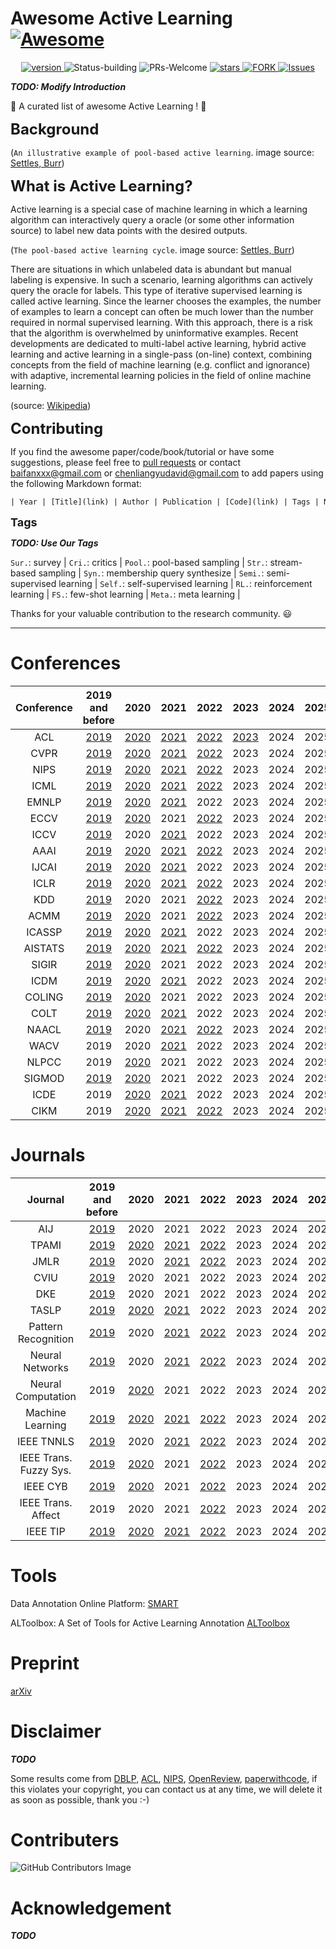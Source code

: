 # Awesome Active Learning [![Awesome](https://awesome.re/badge.svg)](https://awesome.re)

<p align="center">
      <a href="https://img.shields.io/badge/version-v0.1.0-blue">
      <img alt="version" src="https://img.shields.io/badge/version-v0.1.0-blue?color=FF8000?color=009922" />
    </a>
  <a >
       <img alt="Status-building" src="https://img.shields.io/badge/Status-building-blue" />
      </a>
  <a >
       <img alt="PRs-Welcome" src="https://img.shields.io/badge/PRs-Welcome-red" />
      </a>
       <a href="https://github.com/Clearloveyuan/Awesome-Active-Learning/stargazers">
       <img alt="stars" src="https://img.shields.io/github/stars/Clearloveyuan/Awesome-Active-Learning" />
      </a>
      <a href="https://github.com/Clearloveyuan/Awesome-Active-Learning/network/members">
       <img alt="FORK" src="https://img.shields.io/github/forks/Clearloveyuan/Awesome-Active-Learning?color=FF8000" />
      </a>
    <a href="https://github.com/Clearloveyuan/Awesome-Active-Learning/issues">
      <img alt="Issues" src="https://img.shields.io/github/issues/Clearloveyuan/Awesome-Active-Learning?color=0088ff"/>
    </a>
    <br />
</p>

___TODO: Modify Introduction___

🤩 A curated list of awesome Active Learning ! 🤩

<font size=5><b> Background </b></font>


(`An illustrative example of pool-based active learning`. image source: [Settles, Burr](https://minds.wisconsin.edu/handle/1793/60660))

<font size=5><b> What is Active Learning? </b></font>

Active learning is a special case of machine learning in which a learning algorithm can interactively query a oracle (or some other information source) to label new data points with the desired outputs.

(`The pool-based active learning cycle`. image source: [Settles, Burr](https://minds.wisconsin.edu/handle/1793/60660))

There are situations in which unlabeled data is abundant but manual labeling is expensive. In such a scenario, learning algorithms can actively query the oracle for labels. This type of iterative supervised learning is called active learning. Since the learner chooses the examples, the number of examples to learn a concept can often be much lower than the number required in normal supervised learning. With this approach, there is a risk that the algorithm is overwhelmed by uninformative examples. Recent developments are dedicated to multi-label active learning, hybrid active learning and active learning in a single-pass (on-line) context, combining concepts from the field of machine learning (e.g. conflict and ignorance) with adaptive, incremental learning policies in the field of online machine learning.

(source: [Wikipedia](https://en.wikipedia.org/wiki/Active_learning_(machine_learning)))

<font size=5><b> Contributing </b></font>

If you find the awesome paper/code/book/tutorial or have some suggestions, please feel free to [pull requests](https://github.com/baifanxxx/awesome-active-learning/pulls) or contact <baifanxxx@gmail.com> or <chenliangyudavid@gmail.com> to add papers using the following Markdown format:

```txt
| Year | [Title](link) | Author | Publication | [Code](link) | Tags | Notes |
```

<font size=4><b> Tags </b></font>

___TODO: Use Our Tags___

`Sur.`: survey |  `Cri.`: critics |
`Pool.`: pool-based sampling |  `Str.`: stream-based sampling |  `Syn.`: membership query synthesize |
`Semi.`: semi-supervised learning |  `Self.`: self-supervised learning |  `RL.`: reinforcement learning |
`FS.`: few-shot learning |  `Meta.`: meta learning |

Thanks for your valuable contribution to the research community. 😃

---

# Conferences

| Conference |           2019 and before            |                 2020                 |                 2021                 |                 2022                 | 2023 | 2024 | 2025 |
|:----------:|:------------------------------------:|:------------------------------------:|:------------------------------------:|:------------------------------------:|:----:|:----:|:----:|
|    ACL     |   [2019](Paper_Summary/ACL2019.md)   |   [2020](Paper_Summary/ACL2020.md)   |   [2021](Paper_Summary/ACL2021.md)   |   [2022](Paper_Summary/ACL2022.md)   | [2023](Paper_Summary/ACL2023.md) | 2024 | 2025 |
|    CVPR    |  [2019](Paper_Summary/CVPR2019.md)   |  [2020](Paper_Summary/CVPR2020.md)   |  [2021](Paper_Summary/CVPR2021.md)   |  [2022](Paper_Summary/CVPR2022.md)   | 2023 | 2024 | 2025 |
|    NIPS    |  [2019](Paper_Summary/NIPS2019.md)   |  [2020](Paper_Summary/NIPS2020.md)   |  [2021](Paper_Summary/NIPS2021.md)   |  [2022](Paper_Summary/NIPS2022.md)   | 2023 | 2024 | 2025 |
|    ICML    |  [2019](Paper_Summary/ICML2019.md)   |  [2020](Paper_Summary/ICML2020.md)   |  [2021](Paper_Summary/ICML2021.md)   |  [2022](Paper_Summary/ICML2022.md)   | 2023 | 2024 | 2025 |
|   EMNLP    |  [2019](Paper_Summary/EMNLP2019.md)  |  [2020](Paper_Summary/EMNLP2020.md)  |  [2021](Paper_Summary/EMNLP2021.md)  |                 2022                 | 2023 | 2024 | 2025 |
|    ECCV    |  [2019](Paper_Summary/ECCV2019.md)   |  [2020](Paper_Summary/ECCV2020.md)   |                 2021                 |  [2022](Paper_Summary/ECCV2022.md)   | 2023 | 2024 | 2025 |
|    ICCV    |  [2019](Paper_Summary/ICCV2019.md)   |                 2020                 |  [2021](Paper_Summary/ICCV2021.md)   |                 2022                 | 2023 | 2024 | 2025 |
|    AAAI    |  [2019](Paper_Summary/AAAI2019.md)   |  [2020](Paper_Summary/AAAI2020.md)   |  [2021](Paper_Summary/AAAI2021.md)   |  [2022](Paper_Summary/AAAI2022.md)   | 2023 | 2024 | 2025 |
|   IJCAI    |  [2019](Paper_Summary/IJCAI2019.md)  |  [2020](Paper_Summary/IJCAI2020.md)  |  [2021](Paper_Summary/IJCAI2021.md)  |                 2022                 | 2023 | 2024 | 2025 |
|    ICLR    |  [2019](Paper_Summary/ICLR2019.md)   |  [2020](Paper_Summary/ICLR2020.md)   |  [2021](Paper_Summary/ICLR2021.md)   |  [2022](Paper_Summary/ICLR2022.md)   | 2023 | 2024 | 2025 |
|    KDD     |   [2019](Paper_Summary/KDD2019.md)   |                 2020                 |                 2021                 |   [2022](Paper_Summary/KDD2022.md)   | 2023 | 2024 | 2025 |
|    ACMM    |  [2019](Paper_Summary/ACMM2019.md)   |  [2020](Paper_Summary/ACMM2020.md)   |                 2021                 |  [2022](Paper_Summary/ACMM2022.md)   | 2023 | 2024 | 2025 |
|   ICASSP   | [2019](Paper_Summary/ICASSP2019.md)  | [2020](Paper_Summary/ICASSP2020.md)  | [2021](Paper_Summary/ICASSP2021.md)  |                 2022                 | 2023 | 2024 | 2025 |
|  AISTATS   | [2019](Paper_Summary/AISTATS2019.md) | [2020](Paper_Summary/AISTATS2020.md) | [2021](Paper_Summary/AISTATS2021.md) | [2022](Paper_Summary/AISTATS2022.md) | 2023 | 2024 | 2025 |
|   SIGIR    |  [2019](Paper_Summary/SIGIR2019.md)  |  [2020](Paper_Summary/SIGIR2020.md)  |                 2021                 |                 2022                 | 2023 | 2024 | 2025 |
|    ICDM    |  [2019](Paper_Summary/ICDM2019.md)   |  [2020](Paper_Summary/ICDM2020.md)   |  [2021](Paper_Summary/ICDM2021.md)   |                 2022                 | 2023 | 2024 | 2025 |
|   COLING   | [2019](Paper_Summary/COLING2019.md)  | [2020](Paper_Summary/COLING2020.md)  |                 2021                 |                 2022                 | 2023 | 2024 | 2025 |
|    COLT    |  [2019](Paper_Summary/COLT2019.md)   |  [2020](Paper_Summary/COLT2020.md)   |  [2021](Paper_Summary/COLT2021.md)   |                 2022                 | 2023 | 2024 | 2025 |
|   NAACL    |  [2019](Paper_Summary/NAACL2019.md)  |                 2020                 |  [2021](Paper_Summary/NAACL2021.md)  |  [2022](Paper_Summary/NAACL2022.md)  | 2023 | 2024 | 2025 |
|    WACV    |                 2019                 |                 2020                 |  [2021](Paper_Summary/WACV2021.md)   |                 2022                 | 2023 | 2024 | 2025 |
|   NLPCC    |                 2019                 |  [2020](Paper_Summary/NLPCC2020.md)  |                 2021                 |                 2022                 | 2023 | 2024 | 2025 |
|   SIGMOD   | [2019](Paper_Summary/SIGMOD2019.md)  | [2020](Paper_Summary/SIGMOD2020.md)  |                 2021                 |                 2022                 | 2023 | 2024 | 2025 |
|    ICDE    |                 2019                 |  [2020](Paper_Summary/ICDE2020.md)   |  [2021](Paper_Summary/ICDE2021.md)   |                 2022                 | 2023 | 2024 | 2025 |
|    CIKM    |                 2019                 |  [2020](Paper_Summary/CIKM2020.md)   |  [2021](Paper_Summary/CIKM2021.md)   |  [2022](Paper_Summary/CIKM2022.md)   | 2023 | 2024 | 2025 |


# Journals

|        Journal         |          2019 and before           |                2020                |                2021                |                2022                | 2023 | 2024 | 2025 |
|:----------------------:|:----------------------------------:|:----------------------------------:|:----------------------------------:|:----------------------------------:|:----:|:----:|:----:|
|          AIJ           |  [2019](Paper_Summary/AIJ2019.md)  |                2020                |                2021                |                2022                | 2023 | 2024 | 2025 |
|         TPAMI          | [2019](Paper_Summary/TPAMI2019.md) | [2020](Paper_Summary/TPAMI2020.md) | [2021](Paper_Summary/TPAMI2021.md) | [2022](Paper_Summary/TPAMI2022.md) | 2023 | 2024 | 2025 |
|          JMLR          | [2019](Paper_Summary/JMLR2019.md)  |                2020                | [2021](Paper_Summary/JMLR2021.md)  | [2022](Paper_Summary/JMLR2022.md)  | 2023 | 2024 | 2025 |
|          CVIU          | [2019](Paper_Summary/CVIU2019.md)  |                2020                |                2021                |                2022                | 2023 | 2024 | 2025 |
|          DKE           |  [2019](Paper_Summary/DKE2019.md)  |                2020                |                2021                |                2022                | 2023 | 2024 | 2025 |
|         TASLP          | [2019](Paper_Summary/TASLP2019.md) | [2020](Paper_Summary/TASLP2020.md) | [2021](Paper_Summary/TASLP2021.md) |                2022                | 2023 | 2024 | 2025 |
|  Pattern Recognition   |  [2019](Paper_Summary/PR2019.md)   |                2020                |  [2021](Paper_Summary/PR2021.md)   |  [2022](Paper_Summary/PR2022.md)   | 2023 | 2024 | 2025 |
|    Neural Networks     |  [2019](Paper_Summary/NN2019.md)   |                2020                |  [2021](Paper_Summary/NN2021.md)   |  [2022](Paper_Summary/NN2022.md)   | 2023 | 2024 | 2025 |
|   Neural Computation   |                2019                |  [2020](Paper_Summary/NC2020.md)   |                2021                |                2022                | 2023 | 2024 | 2025 |
|    Machine Learning    |  [2019](Paper_Summary/ML2019.md)   |  [2020](Paper_Summary/ML2020.md)   |  [2021](Paper_Summary/ML2021.md)   |  [2022](Paper_Summary/ML2022.md)   | 2023 | 2024 | 2025 |
|       IEEE TNNLS       | [2019](Paper_Summary/TNNLS2019.md) |                2020                | [2021](Paper_Summary/TNNLS2021.md) | [2022](Paper_Summary/TNNLS2022.md) | 2023 | 2024 | 2025 |
| IEEE Trans. Fuzzy Sys. |  [2019](Paper_Summary/TFS2019.md)  |  [2020](Paper_Summary/TFS2020.md)  |                2021                |  [2022](Paper_Summary/TFS2022.md)  | 2023 | 2024 | 2025 |
|        IEEE CYB        |  [2019](Paper_Summary/CYB2019.md)  |  [2020](Paper_Summary/CYB2020.md)  |                2021                |  [2022](Paper_Summary/CYB2022.md)  | 2023 | 2024 | 2025 |
|   IEEE Trans. Affect   |                2019                |                2020                |                2021                |  [2022](Paper_Summary/TAC2022.md)  | 2023 | 2024 | 2025 |
|        IEEE TIP        |  [2019](Paper_Summary/TIP2019.md)  |  [2020](Paper_Summary/TIP2020.md)  |  [2021](Paper_Summary/TIP2021.md)  |  [2022](Paper_Summary/TIP2022.md)  | 2023 | 2024 | 2025 |


# Tools 
Data Annotation Online Platform: [SMART](https://rtiinternational.github.io/SMART/) 

ALToolbox: A Set of Tools for Active Learning Annotation  [ALToolbox](https://github.com/AIRI-Institute/al_toolbox)

# Preprint

[arXiv](Paper_Summary/arXiv.md)

# Disclaimer

___TODO___

Some results come from [DBLP](https://dblp.org/), [ACL](https://aclanthology.org/), [NIPS](https://papers.nips.cc/), [OpenReview](https://openreview.net/),  [paperwithcode](https://paperswithcode.com/), if this violates your copyright, you can contact us at any time, we will delete it as soon as possible, thank you :-)

# Contributers

![GitHub Contributors Image](https://contrib.rocks/image?repo=Clearloveyuan/Awesome-Active-Learning)

# Acknowledgement

___TODO___
